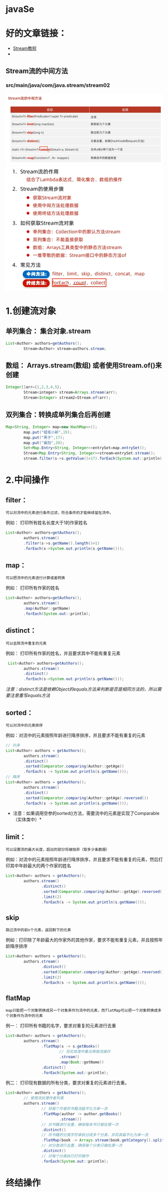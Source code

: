 # javaSe

# 好的文章链接：

- <a href="https://blog.csdn.net/zxl646801924/article/details/90374320">Stream教程</a>
-

## Stream流的中间方法

### src/main/java/com/java.stream/stream02

![img.png](image/img.png)
![img.png](image/img_1.png)

# 1.创建流对象

## 单列集合： 集合对象.stream

```java
List<Author> authors=getAuthors();
        Stream<Author> stream=authors.stream;
```

## 数组： Arrays.stream(数组) 或者使用Stream.of()来创建

```java
Integer[]arr={1,2,3,4,5};
        Stream<integer> stream=Arrays.stream(arr);
        Stream<Integer> stream2=Stream.of(arr);
```

## 双列集合：转换成单列集合后再创建

```java
Map<String, Integer> map=new HashMap<>();
        map.put("蜡笔小新",19);
        map.put("黑子",17);
        map.put("襄阳",20);
        Set<Map.Entry<String, Integer>>entrySet=map.entrySet();
        Stream<Map.Entry<String, Integer>>stream=entrySet.stream();
        stream.filter(s->s.getValue()>17).forEach(System.out::println);
```

# 2.中间操作

## filter：

    可以对流中的元素进行条件过滤，符合条件的才能继续留在流中。

例如： 打印所有姓名长度大于1的作家姓名

```java
List<Author> authors=getAuthors();
        authors.stream()
        .filter(s->s.getName().length()>1)
        .forEach(s->System.out.println(s.getName()));
```

## map：

    可以把流中的元素进行计算或者转换

例如： 打印所有作家的姓名

```java
List<Author> authors=getAuthors();
        authors.stream()
        .map(Author::getName)
        .forEach(System.out::println);
```

## distinct：

    可以去除流中重复的元素

例如： 打印所有作家的姓名，并且要求其中不能有重复元素

```java
 List<Author> authors=getAuthors();
        authors.stream()
        .distinct()
        .forEach(s->System.out.println(s.getName()));
```
*注意：distinct方法是依赖Object的equals方法来判断是否是相同方法的，所以需要注意重写equals方法*

## sorted：
    可以对流中的元素排序

例如：对流中的元素按照年龄进行降序排序，并且要求不能有重复的元素

```java
// 升序
List<Author> authors = getAuthors();
        authors.stream()
        .distinct()
        .sorted(Comparator.comparing(Author::getAge))
        .forEach(s -> System.out.println(s.getName()));
// 降序
List<Author> authors = getAuthors();
        authors.stream()
        .distinct()
        .sorted(Comparator.comparing(Author::getAge).reversed())
        .forEach(s -> System.out.println(s.getName()));
```
* 注意：如果调用空参的sorted()方法，需要流中的元素是实现了Comparable（实体类中）*

## limit：
    可以设置流的最大长度，超出的部分将被抛弃（取多少条数据）
例如：对流中的元素按照年龄进行降序排序，并且要求不能有重复的元素，然后打印其中年龄最大的两个作家的姓名
```java
List<Author> authors = getAuthors();
        authors.stream()
                .distinct()
                .sorted(Comparator.comparing(Author::getAge).reversed())
                .limit(2)
                .forEach(s -> System.out.println(s.getName()));
```

## skip 
    跳过流中的前n个元素，返回剩下的元素
例如：打印除了年龄最大的作家外的其他作家，要求不能有重复元素，并且按照年龄降序排序
```java
List<Author> authors = getAuthors();
        authors.stream()
                .distinct()
                .sorted(Comparator.comparing(Author::getAge).reversed())
                .limit(2)
                .forEach(s -> System.out.println(s.getName()));
```

## flatMap 
    map只能把一个对象转换成另一个对象来作为流中的元素，而flatMap可以把一个对象转换成多个对象作为流中的元素

例一： 打印所有书籍的名字，要求对重复的元素进行去重
```java
List<Author> authors = getAuthors();
        authors.stream()
                .flatMap(s -> s.getBooks()
                        // 将实体类中集合再做流操作
                        .stream()
                        .map(Book::getName))
                .distinct()
                .forEach(System.out::println);
```
例二： 打印现有数据的所有分类，要求对重复的元素进行去重。
```java
List<Author> authors = getAuthors();
        // 使用流处理作者列表
        authors.stream()
                // 将每个作者的书籍流扁平化为单一流
                .flatMap(author -> author.getBooks()
                        .stream())
                // 对书籍进行去重，确保每本书只被处理一次
                .distinct()
                // 将书籍的分类字符串拆分成多个分类，并将其扁平化为单一流
                .flatMap(book -> Arrays.stream(book.getCategory().split(",")))
                // 对分类进行去重，确保每个分类只被处理一次
                .distinct()
                // 对每个分类执行打印操作
                .forEach(System.out::println);
```


# 终结操作
